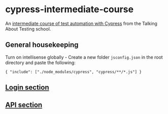 # cypress-intermediate-course

An [intermediate course of test automation with Cypress](https://www.udemy.com/course/test-automation-with-cypress-intermediate/) from the Talking About Testing school.

## General housekeeping
Turn on intellisense globally -  Create a new folder `jsconfig.json` in the root directory and paste the following:

`{
    "include": ["./node_modules/cypress", "cypress/**/*.js"]
}`


## [Login section](/cypress-intermediate-course\cypress\integration\gui\GUI-section.md)

## [API section](/cypress-intermediate-course/cypress/integration/api/API-section.md)

